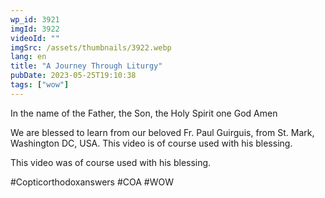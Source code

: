 ```yaml
---
wp_id: 3921
imgId: 3922
videoId: ""
imgSrc: /assets/thumbnails/3922.webp
lang: en
title: "A Journey Through Liturgy"
pubDate: 2023-05-25T19:10:38
tags: ["wow"]
---
```


<!-- page: 6 -->

<p>In the name of the Father, the Son, the Holy Spirit one God Amen</p>
<p>We are blessed to learn from our beloved Fr. Paul Guirguis, from St. Mark, Washington DC, USA. This video is of course used with his blessing.</p>
<p>This video was of course used with his blessing.</p>
<p>#Copticorthodoxanswers #COA #WOW</p>
